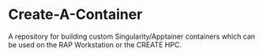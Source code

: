 # Create-A-Container
A repository for building custom Singularity/Apptainer containers which can be used on the RAP Workstation or the CREATE HPC.
